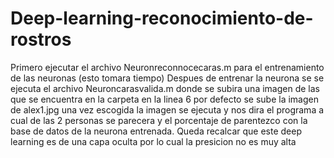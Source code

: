 # Deep-learning-reconocimiento-de-rostros
Primero ejecutar el archivo Neuronreconnocecaras.m para el entrenamiento de las neuronas (esto tomara tiempo)
Despues de  entrenar la neurona se se ejecuta el archivo Neuroncarasvalida.m  donde se  subira una imagen  de las que se encuentra en la carpeta  en la linea 6
por defecto  se sube la imagen de alex1.jpg 
 una vez escogida la imagen  se ejecuta  y nos dira el programa a cual de las 2 personas se parecera  y el porcentaje de parentezco con la base de datos de la neurona entrenada.
 Queda recalcar que este deep learning es  de una capa oculta por lo cual la presicion no es muy alta

